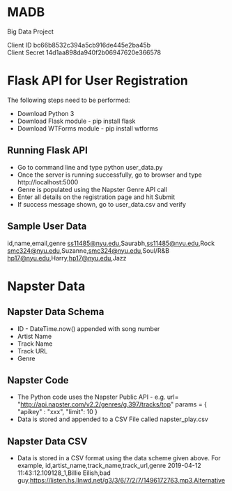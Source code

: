 # MADB
Big Data Project

Client ID bc66b8532c394a5cb916de445e2ba45b  
Client Secret 14d1aa898da940f2b06947620e366578

# Flask API for User Registration 
The following steps need to be performed:
* Download Python 3
* Download Flask module - pip install flask
* Download WTForms module - pip install wtforms

## Running Flask API
* Go to command line and type python user_data.py
* Once the server is running successfully, go to browser and type http://localhost:5000
* Genre is populated using the Napster Genre API call
* Enter all details on the registration page and hit Submit
* If success message shown, go to user_data.csv and verify

## Sample User Data
id,name,email,genre
ss11485@nyu.edu,Saurabh,ss11485@nyu.edu,Rock
smc324@nyu.edu,Suzanne,smc324@nyu.edu,Soul/R&B
hp17@nyu.edu,Harry,hp17@nyu.edu,Jazz

# Napster Data

## Napster Data Schema
* ID - DateTime.now() appended with song number
* Artist Name
* Track Name
* Track URL
* Genre

## Napster Code
* The Python code uses the Napster Public API - 
e.g. 
url= "http://api.napster.com/v2.2/genres/g.397/tracks/top"
params = {
	"apikey" : "xxx",
	"limit": 10
}
* Data is stored and appended to a CSV File called napster_play.csv

## Napster Data CSV
* Data is stored in a CSV format using the data scheme given above. For example,
id,artist_name,track_name,track_url,genre
2019-04-12 11:43:12.109128_1,Billie Eilish,bad guy,https://listen.hs.llnwd.net/g3/3/6/7/2/7/1496172763.mp3,Alternative
